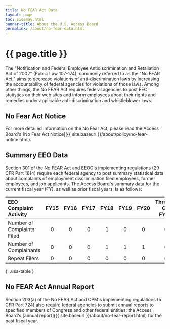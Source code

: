 ```yaml
---
title: No FEAR Act Data
layout: page
toc: sidenav.html
banner-title: About the U.S. Access Board
permalink: /about/no-fear-data.html
---
```


# {{ page.title }}

The "Notification and Federal Employee Antidiscrimination and Retaliation Act of 2002" (Public Law 107-174), commonly referred to as the "No FEAR Act," aims to decrease violations of anti-discrimination laws by increasing the accountability of federal agencies for violations of those laws.  Among other things, the No FEAR Act requires federal agencies to post EEO statistics on their web sites and inform employees about their rights and remedies under applicable anti-discrimination and whistleblower laws.

## No Fear Act Notice

For more detailed information on the No Fear Act, please read the Access Board's [No Fear Act Notice]({{ site.baseurl }}/about/policy/no-fear-notice.html).

## Summary EEO Data

Section 301 of the No FEAR Act and EEOC's implementing regulations (29 CFR Part 1614) require each federal agency to post summary statistical data about complaints of employment discrimination filed employees, former employees, and job applicants.  The Access Board's summary data for the current fiscal year (FY), as well as prior fiscal years, is as follows:

| EEO Complaint Activity |  FY15  |  FY16  |  FY17  |  FY18  |  FY19  |  FY20  | Through Q2 FY21|
| :--- | :---: | :---: | :---: | :---: | :---: | :---: | :---: |
| Number of Complaints Filed | 0 | 0 | 0 | 1 | 0 | 0 | 0 |
| Number of Complainants | 0 | 0 | 0 | 1 | 1 | 1 | 0 |
| Repeat Filers | 0 | 0 | 0 | 0 | 0 | 0 | 0 |
{: .usa-table }

## No FEAR Act Annual Report

Section 203(a) of the No FEAR Act and OPM's implementing regulations (5 CFR Part 724) also require federal agencies to submit annual reports to specified members of Congress and other federal entities: the Access Board's [annual report]({{ site.baseurl }}/about/no-fear-report.html) for the past fiscal year.
